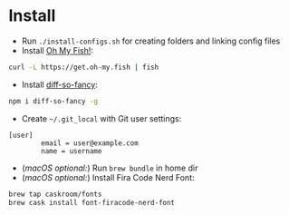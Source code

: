 
# Install

- Run `./install-configs.sh` for creating folders and linking config files
- Install [Oh My Fish!](https://github.com/oh-my-fish/oh-my-fish):
```bash
curl -L https://get.oh-my.fish | fish
```
- Install [diff-so-fancy](https://github.com/so-fancy/diff-so-fancy):
```bash
npm i diff-so-fancy -g
```
- Create `~/.git_local` with Git user settings:
```git
[user]
        email = user@example.com
        name = username
```
- (_macOS optional:_) Run `brew bundle` in home dir
- (_macOS optional:_) Install Fira Code Nerd Font:
```bash
brew tap caskroom/fonts
brew cask install font-firacode-nerd-font
```
